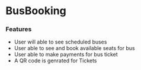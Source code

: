 # BusBooking
### Features
* User will able to see scheduled buses
* User able to see and book available seats for bus
* User able to make payments for bus ticket
* A QR code is genrated for Tickets
